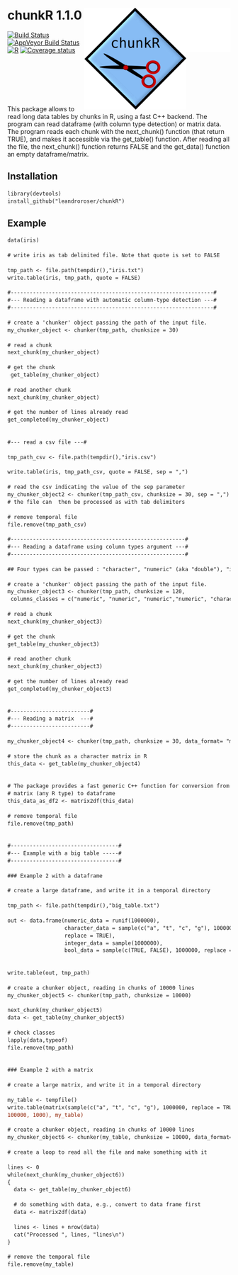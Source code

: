 <br/> chunkR 1.1.0 <img src  = "https://github.com/leandroroser/chunkR/blob/master/inst/extdata/blank.png" height = "100px" width="100px" align="right"  alt = "blank"/>  <img src  = "https://github.com/leandroroser/chunkR/blob/master/inst/extdata/icon.png" width="230px" align="right"  alt = "chunkR icon"/> 
======================================================


[![Build Status](https://travis-ci.org/leandroroser/chunkR.svg?branch=master)](https://travis-ci.org/leandroroser/chunkR) [![AppVeyor Build Status](https://ci.appveyor.com/api/projects/status/github/leandroroser/chunkR?branch=master&svg=true)](https://ci.appveyor.com/project/leandroroser/chunkR) [![R](https://www.r-pkg.org/badges/version/chunkR)](https://cran.r-project.org/web/packages/chunkR) [![Coverage status](https://codecov.io/gh/leandroroser/chunkR/branch/master/graph/badge.svg)](https://codecov.io/github/leandroroser/chunkR?branch=master)

<br/><br/><br/><br/><br/><br/>
This package allows to read long data tables by chunks in R, using a fast C++ backend. The program can read dataframe (with column type detection) or matrix data. The program reads each chunk with the next_chunk() function (that return TRUE), and makes it accessible via the get_table() function. After reading all the file, the next_chunk() function returns FALSE and the get_data() function an empty dataframe/matrix.

Installation
------------

```diff
library(devtools)
install_github("leandroroser/chunkR")
```

Example
--------

```diff
data(iris)

# write iris as tab delimited file. Note that quote is set to FALSE

tmp_path <- file.path(tempdir(),"iris.txt")
write.table(iris, tmp_path, quote = FALSE)

#----------------------------------------------------------------#
#--- Reading a dataframe with automatic column-type detection ---#
#----------------------------------------------------------------#

# create a 'chunker' object passing the path of the input file.
my_chunker_object <- chunker(tmp_path, chunksize = 30)

# read a chunk
next_chunk(my_chunker_object)

# get the chunk
 get_table(my_chunker_object)

# read another chunk
next_chunk(my_chunker_object)

# get the number of lines already read
get_completed(my_chunker_object)


#--- read a csv file ---#

tmp_path_csv <- file.path(tempdir(),"iris.csv")

write.table(iris, tmp_path_csv, quote = FALSE, sep = ",")

# read the csv indicating the value of the sep parameter
my_chunker_object2 <- chunker(tmp_path_csv, chunksize = 30, sep = ",")
# the file can  then be processed as with tab delimiters

# remove temporal file
file.remove(tmp_path_csv)

#-------------------------------------------------------#
#--- Reading a dataframe using column types argument ---#
#-------------------------------------------------------#

## Four types can be passed : "character", "numeric" (aka "double"), "integer", "logical"

# create a 'chunker' object passing the path of the input file.
my_chunker_object3 <- chunker(tmp_path, chunksize = 120,
 columns_classes = c("numeric", "numeric", "numeric","numeric", "character"))

# read a chunk
next_chunk(my_chunker_object3)

# get the chunk
get_table(my_chunker_object3)

# read another chunk
next_chunk(my_chunker_object3)

# get the number of lines already read
get_completed(my_chunker_object3)


#-------------------------#
#--- Reading a matrix  ---#
#-------------------------#

my_chunker_object4 <- chunker(tmp_path, chunksize = 30, data_format= "matrix")

# store the chunk as a character matrix in R
this_data <- get_table(my_chunker_object4)


# The package provides a fast generic C++ function for conversion from
# matrix (any R type) to dataframe
this_data_as_df2 <- matrix2df(this_data)

# remove temporal file
file.remove(tmp_path)


#----------------------------------#
#--- Example with a big table -----#
#----------------------------------#

### Example 2 with a dataframe

# create a large dataframe, and write it in a temporal directory

tmp_path <- file.path(tempdir(),"big_table.txt")

out <- data.frame(numeric_data = runif(1000000),
                  character_data = sample(c("a", "t", "c", "g"), 1000000, 
                  replace = TRUE),
                  integer_data = sample(1000000),
                  bool_data = sample(c(TRUE, FALSE), 1000000, replace = TRUE))


write.table(out, tmp_path)

# create a chunker object, reading in chunks of 10000 lines
my_chunker_object5 <- chunker(tmp_path, chunksize = 10000)

next_chunk(my_chunker_object5)
data <- get_table(my_chunker_object5) 

# check classes
lapply(data,typeof)
file.remove(tmp_path)


### Example 2 with a matrix

# create a large matrix, and write it in a temporal directory

my_table <- tempfile()
write.table(matrix(sample(c("a", "t", "c", "g"), 1000000, replace = TRUE), 
100000, 1000), my_table)

# create a chunker object, reading in chunks of 10000 lines
my_chunker_object6 <- chunker(my_table, chunksize = 10000, data_format= "matrix")

# create a loop to read all the file and make something with it

lines <- 0
while(next_chunk(my_chunker_object6))
{
  data <- get_table(my_chunker_object6) 
  
  # do something with data, e.g., convert to data frame first
  data <- matrix2df(data)
  
  lines <- lines + nrow(data)
  cat("Processed ", lines, "lines\n")
}

# remove the temporal file
file.remove(my_table)


```
